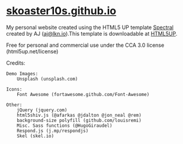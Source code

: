 # [skoaster10s.github.io](https://skoaster10s.github.io)

My personal website created using the HTML5 UP template [Spectral](https://html5up.net/uploads/demos/spectral/) created by AJ (aj@lkn.io).This template is downloadable at [HTML5UP](https://html5up.net/).

Free for personal and commercial use under the CCA 3.0 license (html5up.net/license)

Credits:

	Demo Images:
		Unsplash (unsplash.com)

	Icons:
		Font Awesome (fortawesome.github.com/Font-Awesome)

	Other:
		jQuery (jquery.com)
		html5shiv.js (@afarkas @jdalton @jon_neal @rem)
		background-size polyfill (github.com/louisremi)
		Misc. Sass functions (@HugoGiraudel)
		Respond.js (j.mp/respondjs)
		Skel (skel.io)